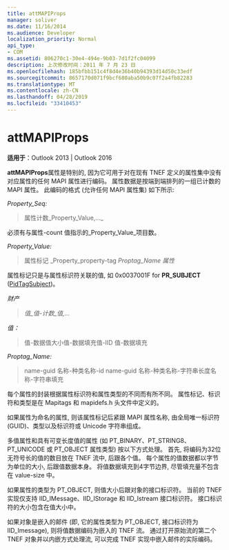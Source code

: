 ```yaml
---
title: attMAPIProps
manager: soliver
ms.date: 11/16/2014
ms.audience: Developer
localization_priority: Normal
api_type:
- COM
ms.assetid: 806270c1-30e4-494e-9b03-7d1f2fc04099
description: 上次修改时间：2011 年 7 月 23 日
ms.openlocfilehash: 185bfbb151c4f8d4e36b40b94393d14d50c33edf
ms.sourcegitcommit: 8657170d071f9bcf680aba50b9c07f2a4fb82283
ms.translationtype: MT
ms.contentlocale: zh-CN
ms.lasthandoff: 04/28/2019
ms.locfileid: "33410453"
---
```

# <a name="attmapiprops"></a>attMAPIProps

  
  
**适用于**：Outlook 2013 | Outlook 2016 
  
**attMAPIProps**属性是特别的, 因为它可用于对在现有 TNEF 定义的属性集中没有对应属性的任何 MAPI 属性进行编码。 属性数据是按端到端排列的一组已计数的 MAPI 属性。 此编码的格式 (允许任何 MAPI 属性集) 如下所示:  
  
 _Property_Seq:_
  
> 属性计数_Property_Value,..._
    
必须有与属性-count 值指示的_Property_Value_项目数。 
  
 _Property_Value:_
  
> 属性标记 _Property_property-tag _Proptag_Name 属性_
    
属性标记只是与属性标识符关联的值, 如 0x0037001F for **PR_SUBJECT** ([PidTagSubject](pidtagsubject-canonical-property.md))。
  
 _财产_
  
>  _值_值-计数_值,..._
    
 _值：_
  
> 值-数据值大小值-数据填充值-IID 值-数据填充
    
 _Proptag_Name:_
  
> name-guid 名称-种类名称-id name-guid 名称-种类名称-字符串长度名称-字符串填充
    
每个属性的封装根据属性标识符和属性类型的不同而有所不同。 属性标记、标识符和类型是在 Mapitags 和 mapidefs.h 头文件中定义的。
  
如果属性为命名的属性, 则该属性标记后紧跟 MAPI 属性名称, 由全局唯一标识符 (GUID)、类型以及标识符或 Unicode 字符串组成。
  
多值属性和具有可变长度值的属性 (如 PT_BINARY、PT_STRING8、PT_UNICODE 或 PT_OBJECT 属性类型) 按以下方式处理。 首先, 将编码为32位无符号长的值的数目放在 TNEF 流中, 后跟各个值。 每个属性的值数据都以字节为单位的大小, 后跟值数据本身。 将值数据填充到4字节边界, 尽管填充量不包含在 value-size 中。
  
如果属性的类型为 PT_OBJECT, 则值大小后跟对象的接口标识符。 当前的 TNEF 实现仅支持 IID_IMessage、IID_IStorage 和 IID_Istream 接口标识符。 接口标识符的大小包含在值大小中。
  
如果对象是嵌入的邮件 (即, 它的属性类型为 PT_OBJECT, 接口标识符为 IID_Imessage), 则将值数据编码为嵌入的 TNEF 流。 通过打开原始流的第二个 TNEF 对象并以内嵌方式处理流, 可以完成 TNEF 实现中嵌入邮件的实际编码。
  

